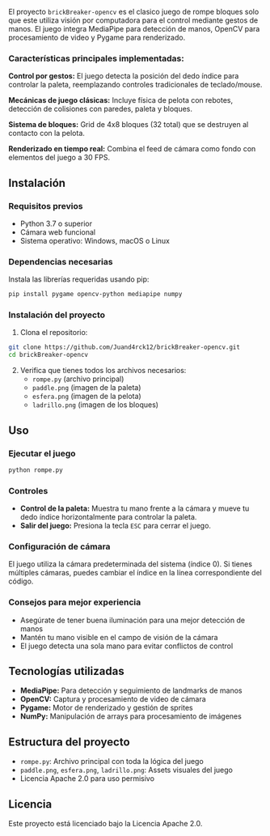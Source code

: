 El proyecto `brickBreaker-opencv` es el clasico juego de rompe bloques solo que este utiliza visión por computadora para el control mediante gestos de manos. El juego integra MediaPipe para detección de manos, OpenCV para procesamiento de video y Pygame para renderizado.

### Características principales implementadas:

**Control por gestos:** El juego detecta la posición del dedo índice para controlar la paleta, reemplazando controles tradicionales de teclado/mouse.

**Mecánicas de juego clásicas:** Incluye física de pelota con rebotes, detección de colisiones con paredes, paleta y bloques.

**Sistema de bloques:** Grid de 4x8 bloques (32 total) que se destruyen al contacto con la pelota.

**Renderizado en tiempo real:** Combina el feed de cámara como fondo con elementos del juego a 30 FPS.

## Instalación

### Requisitos previos
- Python 3.7 o superior
- Cámara web funcional
- Sistema operativo: Windows, macOS o Linux

### Dependencias necesarias

Instala las librerías requeridas usando pip:

```bash
pip install pygame opencv-python mediapipe numpy
```

### Instalación del proyecto

1. Clona el repositorio:
```bash
git clone https://github.com/Juand4rck12/brickBreaker-opencv.git
cd brickBreaker-opencv
```

2. Verifica que tienes todos los archivos necesarios:
   - `rompe.py` (archivo principal)
   - `paddle.png` (imagen de la paleta)
   - `esfera.png` (imagen de la pelota)
   - `ladrillo.png` (imagen de los bloques)

## Uso

### Ejecutar el juego

```bash
python rompe.py
```

### Controles

- **Control de la paleta:** Muestra tu mano frente a la cámara y mueve tu dedo índice horizontalmente para controlar la paleta.
- **Salir del juego:** Presiona la tecla `ESC` para cerrar el juego.

### Configuración de cámara

El juego utiliza la cámara predeterminada del sistema (índice 0). Si tienes múltiples cámaras, puedes cambiar el índice en la línea correspondiente del código.

### Consejos para mejor experiencia

- Asegúrate de tener buena iluminación para una mejor detección de manos
- Mantén tu mano visible en el campo de visión de la cámara
- El juego detecta una sola mano para evitar conflictos de control 

## Tecnologías utilizadas

- **MediaPipe:** Para detección y seguimiento de landmarks de manos
- **OpenCV:** Captura y procesamiento de video de cámara
- **Pygame:** Motor de renderizado y gestión de sprites
- **NumPy:** Manipulación de arrays para procesamiento de imágenes

## Estructura del proyecto

- `rompe.py`: Archivo principal con toda la lógica del juego
- `paddle.png`, `esfera.png`, `ladrillo.png`: Assets visuales del juego
- Licencia Apache 2.0 para uso permisivo

## Licencia

Este proyecto está licenciado bajo la Licencia Apache 2.0.
